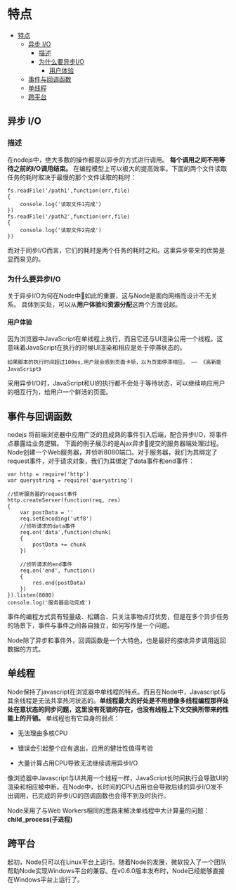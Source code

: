 # 特点

<!-- @import "[TOC]" {cmd="toc" depthFrom=1 depthTo=6 orderedList=false} -->

<!-- code_chunk_output -->

* [特点](#特点)
	* [异步 I/O](#异步-io)
		* [描述](#描述)
		* [为什么要异步I/O](#为什么要异步io)
			* [用户体验](#用户体验)
	* [事件与回调函数](#事件与回调函数)
	* [单线程](#单线程)
	* [跨平台](#跨平台)

<!-- /code_chunk_output -->

## 异步 I/O

### 描述

在nodejs中，绝大多数的操作都是以异步的方式进行调用。 **每个调用之间不用等待之前的I/O调用结束。** 在编程模型上可以极大的提高效率。下面的两个文件读取任务的耗时取决于最慢的那个文件读取的耗时：

``` node
fs.readFile('/path1',function(err,file)
{
    console.log('读取文件1完成')
})
fs.readFile('/path2',function(err,file)
{
    console.log('读取文件2完成')
})
```

而对于同步I/O而言，它们的耗时是两个任务的耗时之和。这里异步带来的优势是显而易见的。

### 为什么要异步I/O

关于异步I/O为何在Node中如此的重要，这与Node是面向网络而设计不无关系。
具体到实处，可以从**用户体验**和**资源分配**这两个方面说起。

#### 用户体验

因为浏览器中JavaScript在单线程上执行，而且它还与UI渲染公用一个线程。这意味着JavaScript在执行的时候UI渲染和相应是处于停滞状态的。

``` text
如果脚本的执行时间超过100ms,用户就会感到页面卡顿，以为页面停滞相应。 —— 《高新能JavaScript》
```

采用异步I/O时，JavaScript和UI的执行都不会处于等待状态，可以继续响应用户的相互行为，给用户一个鲜活的页面。

## 事件与回调函数

nodejs 将前端浏览器中应用广泛的且成熟的事件引入后端，配合异步I/O，将事件点暴露给业务逻辑。
下面的例子展示的是Ajax异步提交的服务器端处理过程。Node创建一个Web服务器，并侦听8080端口。对于服务器，我们为其绑定了request事件，对于请求对象，我们为其绑定了data事件和end事件：

``` node
var http = require('http')
var querystring = require('querystring')

//侦听服务器的request事件
http.createServer(function(req, res)
{
    var postData = ''
    req.setEncoding('utf8')
    //侦听请求的data事件
    req.on('data',function(chunk)
    {
        postData += chunk
    })

    //侦听请求的end事件
    req.on('end', function()
    {
        res.end(postData)
    })
}).listen(8080)
console.log('服务器启动完成')
```

事件的编程方式具有轻量级、松耦合、只关注事物点灯优势，但是在多个异步任务的场景下，事件与事件之间各自独立，如何写作是一个问题。

Node除了异步和事件外，回调函数是一个大特色，也是最好的接收异步调用返回数据的方式。

## 单线程

Node保持了javascript在浏览器中单线程的特点。而且在Node中，Javascript与其余线程是无法共享热河状态的。**单线程最大的好处是不用想像多线程编程那样处处在意状态的同步问题，这里没有死锁的存在，也没有线程上下文交换所带来的性能上的开销。**
单线程也有它自身的弱点：

- 无法理由多核CPU

- 错误会引起整个应有退出，应用的健壮性值得考验

- 大量计算占用CPU导致无法继续调用异步I/O

像浏览器中Javascript与UI共用一个线程一样，JavaScript长时间执行会导致UI的渲染和相应被中断。在Node中，长时间的CPU占用也会导致后续的异步I/O发不出调用，已完成的异步I/O的回调函数也会得不到及时执行。

Node采用了与Web Workers相同的思路来解决单线程中大计算量的问题：**child_process(子进程)**

## 跨平台

起初，Node只可以在Linux平台上运行。随着Node的发展，微软投入了一个团队帮助Node实现Windows平台的兼容。在v0.6.0版本发布时，Node已经能够直接在Windows平台上运行了。

